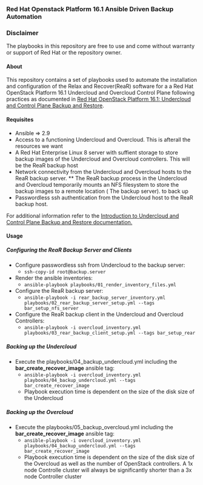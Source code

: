 ### Red Hat Openstack Platform 16.1 Ansible Driven Backup Automation

### Disclaimer
The playbooks in this repository are free to use and come without warranty or
support of Red Hat or the repository owner.

#### About
This repository contains a set of playbooks used to automate the installation
and configuration of the Relax and Recover(ReaR) software for a  a Red Hat 
OpenStack Platform 16.1 Undercloud and Overcloud Control Plane following
practices as documented in [Red Hat OpenStack Platform 16.1: Undercloud and Control Plane Backup and Restore](https://access.redhat.com/documentation/en-us/red_hat_openstack_platform/16.1/html/undercloud_and_control_plane_back_up_and_restore/index).

#### Requisites
* Ansible => 2.9
* Access to a functioning Undercloud and Overcloud. This is afterall the resources we want
* A Red Hat Enterprise Linux 8 server with suffient storage to store backup
  images of the Undercloud and Overcloud controllers. This will be the ReaR backup host
* Network connectivity from the Undercloud and Overcloud hosts to the ReaR
  backup server.
** The ReaR backup process in the Undercloud and Overcloud temporarily mounts an
NFS filesystem to store the backup images to a remote location ( The backup
server).
  to back up
* Passwordless ssh authentication from the Undercloud host to the ReaR backup host.

For additional information refer to the [Introduction to Undercloud and Control
Plane Backup and Restore documentation.](https://access.redhat.com/documentation/en-us/red_hat_openstack_platform/16.1/html/undercloud_and_control_plane_back_up_and_restore/introduction-to-undercloud-and-control-plane-back-up-and-restore_osp-ctlplane-br)

#### Usage
##### Configuring the ReaR Backup Server and Clients
- Configure passwordless ssh from Undercloud to the backup server: 
   - `ssh-copy-id root@backup.server`
- Render the ansible inventories:
   - `ansible-playbook playbooks/01_render_inventory_files.yml`
- Configure the ReaR backup server:
   - `ansible-playbook -i rear_backup_server_inventory.yml playbooks/02_rear_backup_server_setup.yml --tags bar_setup_nfs_server`
- Configure the ReaR backup client in the Undercloud and Overcloud Controllers:
   - `ansible-playbook -i overcloud_inventory.yml playbooks/03_rear_backup_client_setup.yml --tags bar_setup_rear`

##### Backing up the Undercloud
- Execute the playbooks/04_backup_undercloud.yml including the **bar_create_recover_image** ansible tag:
   - `ansible-playbook -i overcloud_inventory.yml playbooks/04_backup_undercloud.yml --tags bar_create_recover_image`
   - Playbook execution time is dependent on the size of the disk size of the Undercloud

##### Backing up the Overcloud
- Execute the playbooks/05_backup_overcloud.yml including the **bar_create_recover_image** ansible tag:
   - `ansible-playbook -i overcloud_inventory.yml playbooks/04_backup_undercloud.yml --tags bar_create_recover_image`
   - Playbook execution time is dependent on the size of the disk size of the
     Overcloud as well as the number of OpenStack controllers. A 1x node Controlle cluster will always be significantly shorter than a 3x node Controller cluster
